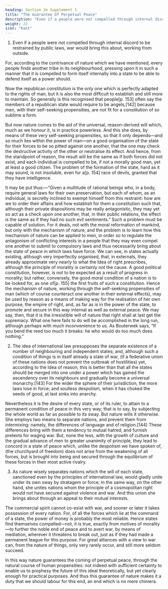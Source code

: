 ```yaml
---
heading: Section 2e Supplement 1
title: "The Guarantee Of Perpetual Peace" 
description: "Even if a people were not compelled through internal discord to be restrained by public laws, war would bring this about, working from outside"
weight: 22
icon: "Kant"
---
```



1. Even if a people were not compelled through internal discord to be restrained by public laws, war would bring this about, working from outside.

For, according to the contrivance of nature which we have mentioned, every people finds another tribe in its neighbourhood, pressing upon it in such a manner that it is compelled to form itself internally into a state to be able to defend itself as a power should. 

Now the republican constitution is the only one which is perfectly adapted to the rights of man, but it is also the most difficult to establish and still more to maintain. So generally is this recognised that people[p. 153] often say the members of a republican state would require to be angels,[142] because men, with their self-seeking propensities, are not fit for a constitution of so sublime a form. 

But now nature comes to the aid of the universal, reason-derived will which, much as we honour it, is in practice powerless. And this she does, by means of these very self-seeking propensities, so that it only depends—and so much lies within the power of man—on a good organisation of the state for their forces to be so pitted against one another, that the one may check the destructive activity of the other or neutralise its effect. And hence, from the standpoint of reason, the result will be the same as if both forces did not exist, and each individual is compelled to be, if not a morally good man, yet at least a good citizen. The problem of the formation of the state, hard as it may sound, is not insoluble, even for a[p. 154] race of devils, granted that they have intelligence.

It may be put thus:—“Given a multitude of rational beings who, in a body, require general laws for their own preservation, but each of whom, as an individual, is secretly inclined to exempt himself from this restraint: how are we to order their affairs and how establish for them a constitution such that, although their private dispositions may be really antagonistic, they may yet so act as a check upon one another, that, in their public relations, the effect is the same as if they had no such evil sentiments.” Such a problem must be capable of solution. For it deals, not with the moral reformation of mankind, but only with the mechanism of nature; and the problem is to learn how this mechanism of nature can be applied to men, in order so to regulate the antagonism of conflicting interests in a people that they may even compel one another to submit to compulsory laws and thus necessarily bring about the state of peace in which laws have force. We can see, in states actually existing, although very imperfectly organised, that, in externals, they already approximate very nearly to what the Idea of right prescribes, although the principle of morality is certainly not the cause. A good political constitution, however, is not to be expected as a result of progress in morality; but rather, conversely, the good moral condition of a nation is to be looked for, as one of[p. 155] the first fruits of such a constitution. Hence the mechanism of nature, working through the self-seeking propensities of man (which of course counteract one another in their external effects), may be used by reason as a means of making way for the realisation of her own purpose, the empire of right, and, as far as is in the power of the state, to promote and secure in this way internal as well as external peace. We may say, then, that it is the irresistible will of nature that right shall at last get the supremacy. What one here fails to do will be accomplished in the long run, although perhaps with much inconvenience to us. As Bouterwek says, “If you bend the reed too much it breaks: he who would do too much does nothing.”

2. The idea of international law presupposes the separate existence of a number of neighbouring and independent states; and, although such a condition of things is in itself already a state of war, (if a federative union of these nations does not prevent the outbreak of hostilities) yet, according to the Idea of reason, this is better than that all the states should be merged into one under a power which has gained the ascendency over its neighbours and gradually become a universal monarchy.[143] For the wider the sphere of their jurisdiction, the more laws lose in force; and soulless despotism, when it has choked the seeds of good, at last sinks into anarchy. 

Nevertheless it is the desire of every state, or of its ruler, to attain to a permanent condition of peace in this very way; that is to say, by subjecting the whole world as far as possible to its sway. But nature wills it otherwise. She employs two means to separate nations, and prevent them from intermixing: namely, the differences of language and of religion.[144] These differences bring with them a tendency to mutual hatred, and furnish pretexts for waging war. But, none the less, with the growth of culture and the gradual advance of men to greater unanimity of principle, they lead to concord in a state of peace which, unlike the despotism we have spoken of, (the churchyard of freedom) does not arise from the weakening of all forces, but is brought into being and secured through the equilibrium of these forces in their most active rivalry.

3. As nature wisely separates nations which the will of each state, sanctioned even by the principles of international law, would gladly unite under its own sway by stratagem or force; in the same way, on the other hand, she unites nations whom the principle of a cosmopolitan right would not have secured against violence and war. And this union she brings about through an appeal to their mutual interests.

The commercial spirit cannot co-exist with war, and sooner or later it takes possession of every nation. For, of all the forces which lie at the command of a state, the power of money is probably the most reliable. Hence states find themselves compelled—not, it is true, exactly from motives of morality—to further the noble end of peace and to avert war, by means of mediation, wherever it threatens to break out, just as if they had made a permanent league for this purpose. For great alliances with a view to war can, from the nature of things, only very rarely occur, and still more seldom succeed.

In this way nature guarantees the coming of perpetual peace, through the natural course of human propensities: not indeed with sufficient certainty to enable us to prophesy the future of this ideal theoretically, but yet clearly enough for practical purposes. And thus this guarantee of nature makes it a duty that we should labour for this end, an end which is no mere chimera.


